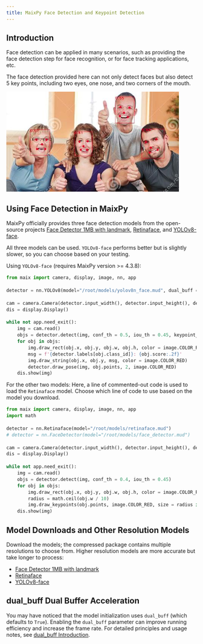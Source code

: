 ```yaml
---
title: MaixPy Face Detection and Keypoint Detection
---
```


## Introduction

Face detection can be applied in many scenarios, such as providing the face detection step for face recognition, or for face tracking applications, etc.

The face detection provided here can not only detect faces but also detect 5 key points, including two eyes, one nose, and two corners of the mouth.

![face detection](../../assets/face_detection.jpg)

## Using Face Detection in MaixPy

MaixPy officially provides three face detection models from the open-source projects [Face Detector 1MB with landmark](https://github.com/biubug6/Face-Detector-1MB-with-landmark), [Retinaface](https://github.com/biubug6/Pytorch_Retinaface), and [YOLOv8-face](https://github.com/derronqi/yolov8-face).

All three models can be used. `YOLOv8-face` performs better but is slightly slower, so you can choose based on your testing.

Using `YOLOv8-face` (requires MaixPy version >= 4.3.8):

```python
from maix import camera, display, image, nn, app

detector = nn.YOLOv8(model="/root/models/yolov8n_face.mud", dual_buff = True)

cam = camera.Camera(detector.input_width(), detector.input_height(), detector.input_format())
dis = display.Display()

while not app.need_exit():
    img = cam.read()
    objs = detector.detect(img, conf_th = 0.5, iou_th = 0.45, keypoint_th = 0.5)
    for obj in objs:
        img.draw_rect(obj.x, obj.y, obj.w, obj.h, color = image.COLOR_RED)
        msg = f'{detector.labels[obj.class_id]}: {obj.score:.2f}'
        img.draw_string(obj.x, obj.y, msg, color = image.COLOR_RED)
        detector.draw_pose(img, obj.points, 2, image.COLOR_RED)
    dis.show(img)
```

For the other two models:
Here, a line of commented-out code is used to load the `Retinaface` model. Choose which line of code to use based on the model you download.

```python
from maix import camera, display, image, nn, app
import math

detector = nn.Retinaface(model="/root/models/retinaface.mud")
# detector = nn.FaceDetector(model="/root/models/face_detector.mud")

cam = camera.Camera(detector.input_width(), detector.input_height(), detector.input_format())
dis = display.Display()

while not app.need_exit():
    img = cam.read()
    objs = detector.detect(img, conf_th = 0.4, iou_th = 0.45)
    for obj in objs:
        img.draw_rect(obj.x, obj.y, obj.w, obj.h, color = image.COLOR_RED)
        radius = math.ceil(obj.w / 10)
        img.draw_keypoints(obj.points, image.COLOR_RED, size = radius if radius < 5 else 4)
    dis.show(img)
```

## Model Downloads and Other Resolution Models

Download the models; the compressed package contains multiple resolutions to choose from. Higher resolution models are more accurate but take longer to process:
* [Face Detector 1MB with landmark](https://maixhub.com/model/zoo/377)
* [Retinaface](https://maixhub.com/model/zoo/378)
* [YOLOv8-face](https://maixhub.com/model/zoo/407)

## dual_buff Dual Buffer Acceleration

You may have noticed that the model initialization uses `dual_buff` (which defaults to `True`). Enabling the `dual_buff` parameter can improve running efficiency and increase the frame rate. For detailed principles and usage notes, see [dual_buff Introduction](./dual_buff.md).
